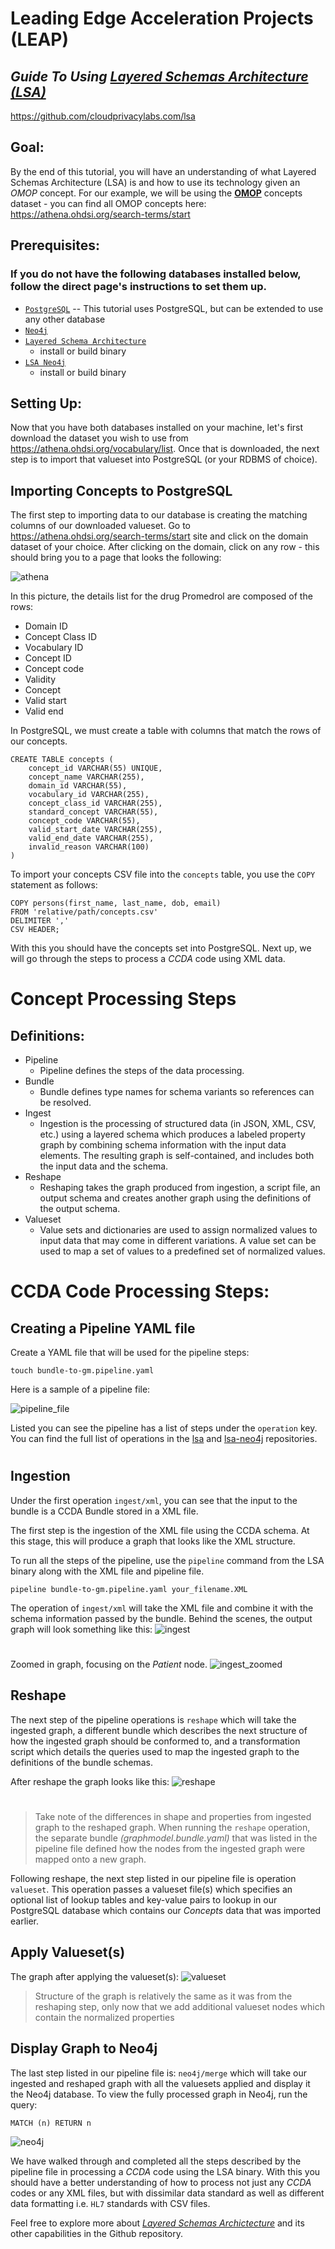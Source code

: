 # Leading Edge Acceleration Projects (LEAP)
## _Guide To Using [Layered Schemas Architecture (LSA)](https://github.com/cloudprivacylabs.com/lsa)_
https://github.com/cloudprivacylabs.com/lsa

## Goal:
By the end of this tutorial, you will have an understanding of what Layered Schemas Architecture (LSA) is and how to use its technology given an _OMOP_ concept. For our example, we will be using the [__OMOP__](https://www.ohdsi.org/data-standardization/) concepts dataset - you can find all OMOP concepts here: https://athena.ohdsi.org/search-terms/start

## Prerequisites:
### If you do not have the following databases installed below, follow the direct page's instructions to set them up.
- [`PostgreSQL`](https://www.postgresql.org/)
-- This tutorial uses PostgreSQL, but can be extended to use any other database
- [`Neo4j`](https://neo4j.com/)
- [`Layered Schema Architecture`](https://github.com/cloudprivacylabs.com/lsa)
    - install or build binary
- [`LSA Neo4j`](https://github.com/cloudprivacylabs.com/lsa-neo4j)
    - install or build binary

## Setting Up:
Now that you have both databases installed on your machine, let's first download the dataset you wish to use from https://athena.ohdsi.org/vocabulary/list. Once that is downloaded, the next step is to import that valueset into PostgreSQL (or your RDBMS of choice). 

## Importing Concepts to PostgreSQL
The first step to importing data to our database is creating the matching columns of our downloaded valueset.
Go to https://athena.ohdsi.org/search-terms/start site and click on the domain dataset of your choice. After clicking on the domain, click on any row - this should bring you to a page that looks the following:

![athena](tutorial_athena.png)

In this picture, the details list for the drug Promedrol are composed of the rows:
- Domain ID
- Concept Class ID
- Vocabulary ID
- Concept ID
- Concept code
- Validity
- Concept
- Valid start
- Valid end

In PostgreSQL, we must create a table with columns that match the rows of our concepts.
```
CREATE TABLE concepts (
    concept_id VARCHAR(55) UNIQUE,
    concept_name VARCHAR(255),    
    domain_id VARCHAR(55),
    vocabulary_id VARCHAR(255),
    concept_class_id VARCHAR(255),
    standard_concept VARCHAR(55),
    concept_code VARCHAR(55),
    valid_start_date VARCHAR(255),
    valid_end_date VARCHAR(255),
    invalid_reason VARCHAR(100)
)
```

To import your concepts CSV file into the `concepts` table, you use the `COPY` statement as follows:
```
COPY persons(first_name, last_name, dob, email)
FROM 'relative/path/concepts.csv'
DELIMITER ','
CSV HEADER;
```

With this you should have the concepts set into PostgreSQL. 
Next up, we will go through the steps to process a _CCDA_ code using XML data. 

# Concept Processing Steps

## Definitions:
- Pipeline
    - Pipeline defines the steps of the data processing. 
- Bundle
    - Bundle defines type names for schema variants so references can be resolved. 
- Ingest
    - Ingestion is the processing of structured data (in JSON, XML, CSV, etc.) using a layered schema which produces a labeled property graph by combining schema information with the input data elements. The resulting graph is self-contained, and includes both the input data and the schema.
- Reshape
    - Reshaping takes the graph produced from ingestion, a script file, an output schema and creates another graph using the definitions of the output schema.
- Valueset
    - Value sets and dictionaries are used to assign normalized values to input data that may come in different variations. A value set can be used to map a set of values to a predefined set of normalized values.

# CCDA Code Processing Steps:
## Creating a Pipeline YAML file
Create a YAML file that will be used for the pipeline steps:
```
touch bundle-to-gm.pipeline.yaml
```

Here is a sample of a pipeline file:


![pipeline_file](pipeline_file.png)

Listed you can see the pipeline has a list of steps under the `operation` key. You can find the full list of operations in the [lsa](https://github.com/cloudprivacylabs.com/lsa) and [lsa-neo4j](https://github.com/cloudprivacylabs.com/lsa-neo4j) repositories.

#

## Ingestion
Under the first operation `ingest/xml`, you can see that the input to the bundle is a CCDA Bundle stored in a XML file.

The first step is the ingestion of the XML file using the CCDA schema. At this stage, this will produce a graph that looks like the XML structure.

To run all the steps of the pipeline, use the `pipeline` command from the LSA binary along with the XML file and pipeline file.
```
pipeline bundle-to-gm.pipeline.yaml your_filename.XML
```
The operation of `ingest/xml` will take the XML file and combine it with the schema information passed by the bundle. Behind the scenes, the output graph will look something like this:
![ingest](Aaron_Brekke_Short_after_ingest.png)
#
Zoomed in graph, focusing on the _Patient_ node.
![ingest_zoomed](Aaron_Brekke_after_ingest_zoomed.png)

## Reshape
The next step of the pipeline operations is `reshape` which will take the ingested graph, a different bundle which describes the next structure of how the ingested graph should be conformed to, and a transformation script which details the queries used to map the ingested graph to the definitions of the bundle schemas.

After reshape the graph looks like this:
![reshape](Aaron_Brekke_after_reshape.png)
#

>Take note of the differences in shape and properties from ingested graph to the reshaped graph.
When running the `reshape` operation, the separate bundle _(graphmodel.bundle.yaml)_ that was listed in the pipeline file defined how the nodes from the ingested graph were mapped onto a new graph.

Following reshape, the next step listed in our pipeline file is operation `valueset`. This operation passes a valueset file(s) which specifies an optional list of lookup tables and key-value pairs to lookup in our PostgreSQL database which contains our _Concepts_ data that was imported earlier. 

## Apply Valueset(s)
The graph after applying the valueset(s):
![valueset](Aaron_Brekke_after_valueset.png)

> Structure of the graph is relatively the same as it was from the reshaping step, only now that we add additional valueset nodes which contain the normalized properties


## Display Graph to Neo4j
The last step listed in our pipeline file is: `neo4j/merge` which will take our ingested and reshaped graph with all the valuesets applied and display it the Neo4j database.
To view the fully processed graph in Neo4j, run the query: 
```
MATCH (n) RETURN n
```
![neo4j](Aaron_Brekke_after_neo4j.png)

We have walked through and completed all the steps described by the pipeline file in processing a _CCDA_ code using the LSA binary. With this you should have a better understanding of how to process not just any _CCDA_ codes or any XML files, but with dissimilar data standard as well as different data formatting i.e. `HL7` standards with CSV files.

Feel free to explore more about [_Layered Schemas Archictecture_](https://github.com/cloudprivacylabs.com/lsa) and its other capabilities in the Github repository.

